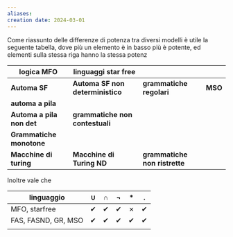 ```yaml
---
aliases: 
creation date: 2024-03-01
---
```


Come riassunto delle differenze di potenza tra diversi modelli è utile la seguente tabella, dove più un elemento è in basso più è potente, ed elementi sulla stessa riga hanno la stessa potenz


| logica MFO                | linguaggi star free              |                               |     |
| ------------------------- | -------------------------------- | ----------------------------- | --- |
| **Automa SF**             | **Automa SF non deterministico** | **grammatiche regolari**      | **MSO**    |
| **automa a pila**         |                                  |                               |     |
| **Automa a pila non det** | **grammatiche non contestuali**  |                               |     |
| **Grammatiche monotone**  |                                  |                               |     |
| **Macchine di turing**    | **Macchine di Turing ND**        | **grammatiche non ristrette** |     |


Inoltre vale che

| linguaggio          | $\cup$ | $\cap$ | $\neg$ | $*$ | .   |
| ------------------- | ------ | ------ | ------ | --- | --- |
| MFO, starfree       | ✔      | ✔      | ✔      | ✗   | ✔   |
| FAS, FASND, GR, MSO | ✔      | ✔      | ✔      | ✔   | ✔   |
|                     |        |        |        |     |     |


